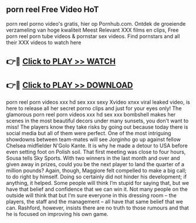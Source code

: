 ## porn reel Free Video HoT 

porn reel porno video's gratis, hier op Pornhub.com. Ontdek de groeiende verzameling van hoge kwaliteit Meest Relevant XXX films en clips,
Free porn reel porn tube videos & pornstar sex videos. Find pornstars and all their XXX videos to watch here


## 👉🔴 [Click to PLAY >> WATCH](http://us.freeplayer.one?title=porn_reel&ref=16D)

## 👉🔴 [Click to PLAY >> DOWNLOAD](http://us.freeplayer.one?title=porn_reel&ref=16D)


porn reel porn videos xxx hd sex xxx sexy Xvideo xnxx viral leaked video, is here to release all her secret porno clips and just for your eyes only! The glamorous porn reel porn videos xxx hd sex xxx bombshell makes her scenes in the most beautiful decors under many sunsets, you don't want to miss! The players know they take risks by going out because today there is social media but all of them were perfect. One of the most intriguing showdowns between team-mates will see Jorginho go up against fellow Chelsea midfielder N'Golo Kante. It is why he made a detour to USA before even setting foot on Polish soil. That first meeting was close to four hours, Sousa tells Sky Sports. With two winners in the last month and over and given away in prizes, could you be the next player to land the quarter of a million pounds? Again, though, Maggiore felt compelled to make a big call; to do right by himself. Doing so certainly did not hinder his development; if anything, it helped. Some people will think I’m stupid for saying that, but we have that belief and confidence that we can win it. Not many people on the outside will think that but I’m sure everyone in this dressing room – the players, the staff and the management – all have that same belief that we can. Rashford, however, insists there are no truth to those rumours and that he is focused on improving his own game.